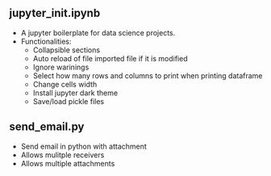 ## jupyter_init.ipynb
- A jupyter boilerplate for data science projects.
- Functionalities:
  - Collapsible sections
  - Auto reload of file imported file if it is modified
  - Ignore warinings
  - Select how many rows and columns to print when printing dataframe
  - Change cells width
  - Install jupyter dark theme
  - Save/load pickle files

## send_email.py
- Send email in python with attachment
- Allows mulitple receivers
- Allows multiple attachments
